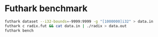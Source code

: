 # Futhark benchmark
```bash
futhark dataset --i32-bounds=-9999:9999 -g "[1000000]i32" > data.in
futhark c radix.fut && cat data.in | ./radix > data.out
futhark bench
```
